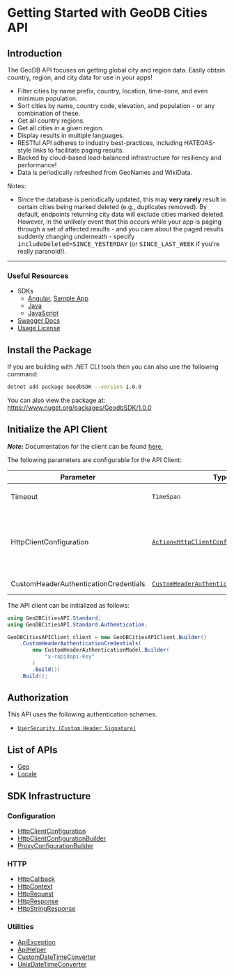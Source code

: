 
# Getting Started with GeoDB Cities API

## Introduction

The GeoDB API focuses on getting global city and region data. Easily obtain country, region, and city data for use
in your apps!

<ul>
  <li>Filter cities by name prefix, country, location, time-zone, and even minimum population.</li>
  <li>Sort cities by name, country code, elevation, and population - or any combination of these.</li> 
  <li>Get all country regions.</li> <li>Get all cities in a given region.</li>
  <li>
    Display results in multiple languages.</li> <li>RESTful API adheres to industry best-practices, including
    HATEOAS-style links to facilitate paging results.
  </li> 
  <li>Backed by cloud-based load-balanced infrastructure for resiliency and performance!</li>
  <li>Data is periodically refreshed from GeoNames and WikiData.</li>
</ul>
<p>Notes:
<ul>
  <li>
    Since the database is periodically updated, this may <strong>very rarely</strong> result in certain cities
    being marked deleted (e.g., duplicates removed). By default, endpoints returning city data will exclude
    cities marked deleted. However, in the unlikely event that this occurs while your app is paging through a set
    of affected results - and you care about the paged results suddenly changing underneath - specify 
    <tt>includeDeleted=SINCE_YESTERDAY</tt> (or <tt>SINCE_LAST_WEEK</tt> if you're really paranoid!).
  </li>
</ul>
<hr/>
<h3>Useful Resources</h3>
<ul>
  <li>
    SDKs
    <ul>
      <li>
        <a href='https://www.npmjs.com/package/wft-geodb-angular-client'>Angular</a>, 
        <a href='https://github.com/wirefreethought/geodb-sample-angular-app'>Sample App</a>
      </li>
      <li><a href='https://github.com/wirefreethought/geodb-java-client'>Java</a></li>
      <li><a href='https://www.npmjs.com/package/wft-geodb-js-client'>JavaScript</a></li>
    </ul>
    <li><a href='swagger.json'>Swagger Docs</a></li>
    <li><a href='http://creativecommons.org/licenses/by/3.0/'>Usage License</a></li>
  </li>      
</ul>


## Install the Package

If you are building with .NET CLI tools then you can also use the following command:

```bash
dotnet add package GeodbSDK --version 1.0.0
```

You can also view the package at:
https://www.nuget.org/packages/GeodbSDK/1.0.0

## Initialize the API Client

**_Note:_** Documentation for the client can be found [here.](https://www.github.com/MuHamza30/geo-db-dotnet-sdk/tree/1.0.0/doc/client.md)

The following parameters are configurable for the API Client:

| Parameter | Type | Description |
|  --- | --- | --- |
| Timeout | `TimeSpan` | Http client timeout.<br>*Default*: `TimeSpan.FromSeconds(100)` |
| HttpClientConfiguration | [`Action<HttpClientConfiguration.Builder>`](https://www.github.com/MuHamza30/geo-db-dotnet-sdk/tree/1.0.0/doc/http-client-configuration-builder.md) | Action delegate that configures the HTTP client by using the HttpClientConfiguration.Builder for customizing API call settings.<br>*Default*: `new HttpClient()` |
| CustomHeaderAuthenticationCredentials | [`CustomHeaderAuthenticationCredentials`](https://www.github.com/MuHamza30/geo-db-dotnet-sdk/tree/1.0.0/doc/auth/custom-header-signature.md) | The Credentials Setter for Custom Header Signature |

The API client can be initialized as follows:

```csharp
using GeoDBCitiesAPI.Standard;
using GeoDBCitiesAPI.Standard.Authentication;

GeoDBCitiesAPIClient client = new GeoDBCitiesAPIClient.Builder()
    .CustomHeaderAuthenticationCredentials(
        new CustomHeaderAuthenticationModel.Builder(
            "x-rapidapi-key"
        )
        .Build())
    .Build();
```

## Authorization

This API uses the following authentication schemes.

* [`UserSecurity (Custom Header Signature)`](https://www.github.com/MuHamza30/geo-db-dotnet-sdk/tree/1.0.0/doc/auth/custom-header-signature.md)

## List of APIs

* [Geo](https://www.github.com/MuHamza30/geo-db-dotnet-sdk/tree/1.0.0/doc/controllers/geo.md)
* [Locale](https://www.github.com/MuHamza30/geo-db-dotnet-sdk/tree/1.0.0/doc/controllers/locale.md)

## SDK Infrastructure

### Configuration

* [HttpClientConfiguration](https://www.github.com/MuHamza30/geo-db-dotnet-sdk/tree/1.0.0/doc/http-client-configuration.md)
* [HttpClientConfigurationBuilder](https://www.github.com/MuHamza30/geo-db-dotnet-sdk/tree/1.0.0/doc/http-client-configuration-builder.md)
* [ProxyConfigurationBuilder](https://www.github.com/MuHamza30/geo-db-dotnet-sdk/tree/1.0.0/doc/proxy-configuration-builder.md)

### HTTP

* [HttpCallback](https://www.github.com/MuHamza30/geo-db-dotnet-sdk/tree/1.0.0/doc/http-callback.md)
* [HttpContext](https://www.github.com/MuHamza30/geo-db-dotnet-sdk/tree/1.0.0/doc/http-context.md)
* [HttpRequest](https://www.github.com/MuHamza30/geo-db-dotnet-sdk/tree/1.0.0/doc/http-request.md)
* [HttpResponse](https://www.github.com/MuHamza30/geo-db-dotnet-sdk/tree/1.0.0/doc/http-response.md)
* [HttpStringResponse](https://www.github.com/MuHamza30/geo-db-dotnet-sdk/tree/1.0.0/doc/http-string-response.md)

### Utilities

* [ApiException](https://www.github.com/MuHamza30/geo-db-dotnet-sdk/tree/1.0.0/doc/api-exception.md)
* [ApiHelper](https://www.github.com/MuHamza30/geo-db-dotnet-sdk/tree/1.0.0/doc/api-helper.md)
* [CustomDateTimeConverter](https://www.github.com/MuHamza30/geo-db-dotnet-sdk/tree/1.0.0/doc/custom-date-time-converter.md)
* [UnixDateTimeConverter](https://www.github.com/MuHamza30/geo-db-dotnet-sdk/tree/1.0.0/doc/unix-date-time-converter.md)

